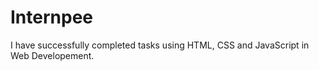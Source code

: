 # Internpee
I have successfully completed tasks using HTML, CSS and JavaScript in Web Developement.
